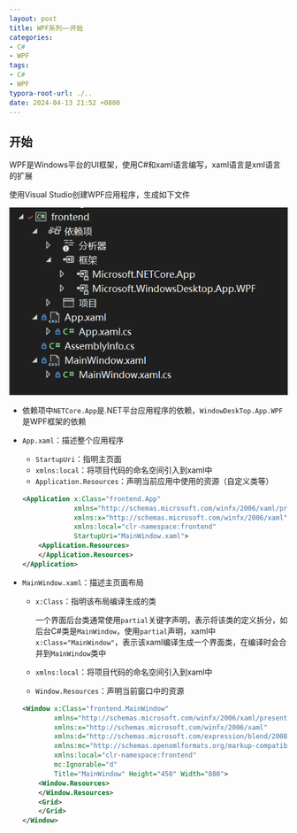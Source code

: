 ```yaml
---
layout: post
title: WPF系列——开始
categories:
- C#
- WPF
tags:
- C#
- WPF
typora-root-url: ./..
date: 2024-04-13 21:52 +0800
---
```

## 开始

WPF是Windows平台的UI框架，使用C#和xaml语言编写，xaml语言是xml语言的扩展

使用Visual Studio创建WPF应用程序，生成如下文件

![image-20240311194923473](/assets/img/wpf-开始/image-20240311194923473.png)

-   依赖项中`NETCore.App`是.NET平台应用程序的依赖，`WindowDeskTop.App.WPF`是WPF框架的依赖

-   `App.xaml`：描述整个应用程序

    -   `StartupUri`：指明主页面
    -   `xmlns:local`：将项目代码的命名空间引入到xaml中
    -   `Application.Resources`：声明当前应用中使用的资源（自定义类等）

    ```xml
    <Application x:Class="frontend.App"
                 xmlns="http://schemas.microsoft.com/winfx/2006/xaml/presentation"
                 xmlns:x="http://schemas.microsoft.com/winfx/2006/xaml"
                 xmlns:local="clr-namespace:frontend"
                 StartupUri="MainWindow.xaml">
        <Application.Resources> 
        </Application.Resources>
    </Application>
    ```

-   `MainWindow.xaml`：描述主页面布局

    -   `x:Class`：指明该布局编译生成的类

        一个界面后台类通常使用`partial`关键字声明，表示将该类的定义拆分，如后台C#类是`MainWindow`，使用`partial`声明，xaml中`x:Class="MainWindow"`，表示该xaml编译生成一个界面类，在编译时会合并到`MainWindow`类中

    -   `xmlns:local`：将项目代码的命名空间引入到xaml中

    -   `Window.Resources`：声明当前窗口中的资源

    ``` xml
    <Window x:Class="frontend.MainWindow"
            xmlns="http://schemas.microsoft.com/winfx/2006/xaml/presentation"
            xmlns:x="http://schemas.microsoft.com/winfx/2006/xaml"
            xmlns:d="http://schemas.microsoft.com/expression/blend/2008"
            xmlns:mc="http://schemas.openxmlformats.org/markup-compatibility/2006"
            xmlns:local="clr-namespace:frontend"
            mc:Ignorable="d"
            Title="MainWindow" Height="450" Width="800">
        <Window.Resources>
        </Window.Resources>
        <Grid>
        </Grid>
    </Window>
    ```

